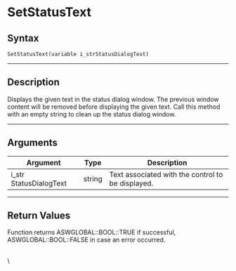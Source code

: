 # SetStatusText

## Syntax

```clike
SetStatusText(variable i_strStatusDialogText)
```

***

## Description

&#x20;

Displays the given text in the status dialog window. The previous window content will be removed before displaying the given text. Call this method with an empty string to clean up the status dialog window.

&#x20;

***

## Arguments

&#x20;

| Argument                | Type   | Description                                       |
| ----------------------- | ------ | ------------------------------------------------- |
| i\_str StatusDialogText | string | Text associated with the control to be displayed. |

&#x20;

***

## Return Values

&#x20;

Function returns ASWGLOBAL::BOOL::TRUE if successful, ASWGLOBAL::BOOL::FALSE in case an error occurred.

&#x20;\
\
